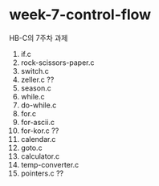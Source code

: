 # week-7-control-flow

HB-C의 7주차 과제

1. if.c
2. rock-scissors-paper.c
3. switch.c
4. zeller.c ??
5. season.c
6. while.c
7. do-while.c
8. for.c
9. for-ascii.c
10. for-kor.c ??
11. calendar.c
12. goto.c
13. calculator.c
14. temp-converter.c
15. pointers.c ??
